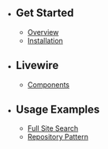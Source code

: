 - ## Get Started
    - [Overview](/{{route}}/{{version}}/overview)
    - [Installation](/{{route}}/{{version}}/installation)
- ## Livewire
    - [Components](/{{route}}/{{version}}/livewire-components)
- ## Usage Examples
    - [Full Site Search](/{{route}}/{{version}}/full-site-search)
    - [Repository Pattern](/{{route}}/{{version}}/repository)
